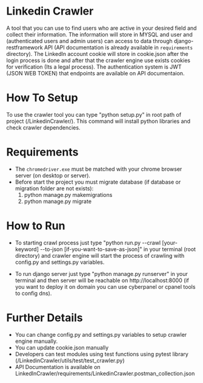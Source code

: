 
# Linkedin Crawler
A tool that you can use to find users who are active in your desired field and collect their information.
The information will store in MYSQL and user and (authenticated users and admin users) can access to data through django-restframework API (API documentation is already available in `requirements` directory).
The LinkedIn account cookie will store in cookie.json after the login process is done and after that the crawler engine use exists cookies for verification (Its a legal process).
The authentication system is JWT (JSON WEB TOKEN) that endpoints are available on API documentaion.


# How To Setup
To use the crawler tool you can type "python setup.py" in root path of project (/LinkedinCrawler/).
This command will install python libraries and check crawler dependencies.


# Requirements
- The `chromedriver.exe` must be matched with your chrome browser server (on desktop or server).
- Before start the project you must migrate database (if database or migration folder are not exists):
   1. python manage.py makemigrations
   2. python manage.py migrate


# How to Run
- To starting crawl process just type "python run.py --crawl [your-keyword] --to-json [if-you-want-to-save-as-json]" in your terminal (root directory) and crawler engine will start the process of crawling with config.py and settings.py variables.

- To run django server just type "python manage.py runserver" in your terminal and then server will be reachable on http://localhost:8000 (if you want to deploy it on domain you can use cyberpanel or cpanel tools to config dns).


# Further Details 
- You can change config.py and settings.py variables to setup crawler engine manually.
- You can update cookie.json manually 
- Developers can test modules using test functions using pytest library (/LinkedinCrawler/utils/test/test_crawler.py)
- API Documentation is available on LinkedInCrawler/requirements/LinkedinCrawler.postman_collection.json